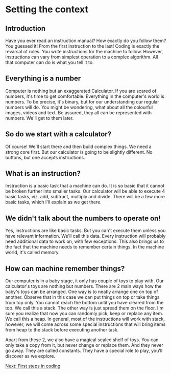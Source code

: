 # Setting the context

## Introduction

Have you ever read an instruction manual? How exactly do you follow them? You guessed it! From the first instruction to the last! Coding is exactly the revarsal of roles. You write instructions for the machine to follow. However, instructions can vary from simplest operation to a complex algorithm. All that computer can do is what you tell it to.

## Everything is a number

Computer is nothing but an exaggerated Calculator. If you are scared of numbers, it's time to get comfortable. Everything in the computer's world is numbers. To be precise, it's binary, but for our understanding our regular numbers will do. You might be wondering, what about all the colourful images, videos and text. Be assured, they all can be represented with numbers. We'll get to them later.

## So do we start with a calculator?

Of course! We'll start there and then build complex things. We need a strong core first. But our calculator is going to be slightly different. No buttons, but one accepts instructions.

## What is an instruction?

Instruction is a basic task that a machine can do. It is so basic that it cannot be broken further into smaller tasks. Our calculator will be able to execute 4 basic tasks, viz. add, subtract, multiply and divide. There will be a few more basic tasks, which I'll explain as we get there.

## We didn't talk about the numbers to operate on!

Yes, instructions are like basic tasks. But you can't execute them unless you have relevant information. We'll call this data. Every instruction will probably need additional data to work on, with few exceptions. This also brings us to the fact that the machine needs to remember certain things. In the machine world, it's called memory.

## How can machine remember things?

Our computer is in a baby stage, it only has couple of toys to play with. Our calculator's toys are nothing but numbers. There are 2 main ways how the baby's toys can be arranged. One way is to neatly arrange one on top of another. Observe that in this case we can put things on top or take things from top only. You cannot reach the bottom until you have cleared from the top. We call this a stack. The other way is just spread them on the floor. I'm sure you realize that now you can randomly pick, keep or replace any item. We call this a heap. In general, most of the instructions will work with stack, however, we will come across some special instructions that will bring items from heap to the stack before executing another task.

Apart from these 2, we also have a magical sealed shelf of toys. You can only take a copy from it, but never change or replace them. And they never go away. They are called constants. They have a special role to play, you'll discover as we explore.


[Next: First steps in coding](/part-01/topic-002)
